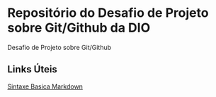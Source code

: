 # Repositório do Desafio de Projeto sobre Git/Github da DIO
Desafio de Projeto sobre Git/Github

## Links Úteis
[Sintaxe Basica Markdown](https://wwww.markdownguide.org/basic-syntax/)
